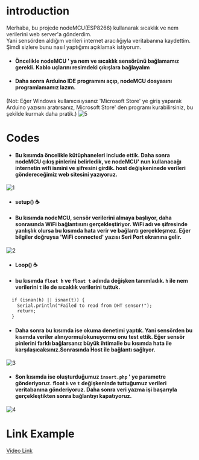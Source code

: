 # introduction
Merhaba, bu projede nodeMCU(ESP8266) kullanarak sıcaklık ve nem verilerini web server'a gönderdim. 
<br>Yani sensörden aldığım verileri internet aracılığıyla veritabanına kaydettim. Şimdi sizlere bunu nasıl yaptığımı açıklamak istiyorum.

* #### Öncelikle nodeMCU ' ya nem ve sıcaklık sensörünü bağlamamız gerekli. Kablo uçlarını resimdeki çıkışlara bağlayalım

* #### Daha sonra Arduino IDE programını açıp, nodeMCU dosyasını programlamamız lazım.
(Not: Eğer Windows kullanıcısıysanız 'Microsoft Store' ye giriş yaparak Arduino yazısını aratırsanız, Microsoft Store' den programı kurabilirsiniz, bu şekilde kurmak daha pratik.)
![5](https://user-images.githubusercontent.com/50117470/77775186-42033f80-705d-11ea-8c36-3d14e5ffaa0c.PNG)


# Codes
* #### Bu kısımda öncelikle kütüphaneleri include ettik. Daha sonra nodeMCU çıkış pinlerini belirledik, ve nodeMCU' nun kullanacağı internetin wifi ismini ve şifresini girdik. host değişkeninede verileri göndereceğimiz web sitesini yazıyoruz.
![1](https://user-images.githubusercontent.com/50117470/77767932-d4eaac80-7052-11ea-9f59-8be88248d889.PNG)

* #### setup() :coffee:
* #### Bu kısımda nodeMCU, sensör verilerini almaya başlıyor, daha sonrasında WiFi bağlantısını gerçekleştiriyor. WiFi adı ve şifresinde yanlışlık olursa bu kısımda hata verir ve bağlantı gerçekleşmez. Eğer bilgiler doğruysa 'WiFi connected' yazısı Seri Port ekranına gelir.
![2](https://user-images.githubusercontent.com/50117470/77768203-314dcc00-7053-11ea-909c-e3ddbb13f51b.PNG)

* #### Loop() :coffee:
* #### bu kısımda `float h` ve `float t` adında değişken tanımladık. `h` ile nem verilerini `t` ile de sıcaklık verilerini tuttuk. 
``` html
  if (isnan(h) || isnan(t)) {
    Serial.println("Failed to read from DHT sensor!");
    return;
  }
```
* #### Daha sonra bu kısımda ise okuma denetimi yaptık. Yani sensörden bu kısımda veriler alınıyormu/okunuyormu onu test ettik. Eğer sensör pinlerini farklı bağlarsanız büyük ihtimalle bu kısımda hata ile karşılaşıcaksınız.Sonrasında Host ile bağlantı sağlıyor.
![3](https://user-images.githubusercontent.com/50117470/77768989-4ecf6580-7054-11ea-8acb-4b3ad5858b03.PNG)

* #### Son kısımda ise oluşturduğumuz `insert.php` ' ye parametre gönderiyoruz. float `h` ve `t` değişkeninde tuttuğumuz verileri veritabanına gönderiyoruz. Daha sonra veri yazma işi başarıyla gerçekleştikten sonra bağlantıyı kapatıyoruz.
![4](https://user-images.githubusercontent.com/50117470/77772863-d66ba300-7059-11ea-9d28-064f60e158a7.PNG)


# Link Example
[Video Link](https://streamable.com/q7jjp)




